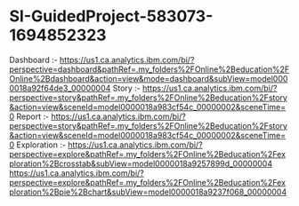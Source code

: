 # SI-GuidedProject-583073-1694852323
Dashboard :- https://us1.ca.analytics.ibm.com/bi/?perspective=dashboard&pathRef=.my_folders%2FOnline%2Beducation%2FOnline%2Bdashboard&action=view&mode=dashboard&subView=model0000018a92f64de3_00000004
Story :- https://us1.ca.analytics.ibm.com/bi/?perspective=story&pathRef=.my_folders%2FOnline%2Beducation%2Fstory&action=view&sceneId=model0000018a983cf54c_00000002&sceneTime=0
Report :- https://us1.ca.analytics.ibm.com/bi/?perspective=story&pathRef=.my_folders%2FOnline%2Beducation%2Fstory&action=view&sceneId=model0000018a983cf54c_00000002&sceneTime=0
Exploration :- https://us1.ca.analytics.ibm.com/bi/?perspective=explore&pathRef=.my_folders%2FOnline%2Beducation%2Fexploration%2Bcrosstab&subView=model0000018a9257899d_00000004
https://us1.ca.analytics.ibm.com/bi/?perspective=explore&pathRef=.my_folders%2FOnline%2Beducation%2Fexploration%2Bpie%2Bchart&subView=model0000018a9237f068_00000004
